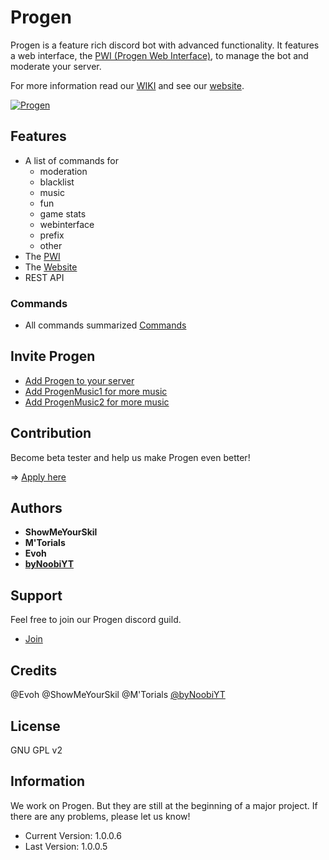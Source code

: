 # Progen

Progen is a feature rich discord bot with advanced functionality.
It features a web interface, the [PWI (Progen Web Interface)](https://pwi.progen-bot.de), to manage the bot and moderate your server.

For more information read our [WIKI](https://github.com/Progen-Dev/Progen/wiki) and see our [website](https://progen-bot.de).

 <a href="https://top.gg/bot/495293590503817237" >
  <img src="https://top.gg/api/widget/495293590503817237.svg" alt="Progen" />
</a>

## Features

* A list of commands for
    * moderation
    * blacklist
    * music
    * fun
    * game stats
    * webinterface
    * prefix
    * other
* The [PWI](pwi.progen-bot.de)
* The [Website](https://progen-bot.de)
* REST API

### Commands

* All commands summarized [Commands](https://github.com/Progen-Dev/Progen/wiki)

## Invite Progen

* [Add Progen to your server](https://discordapp.com/oauth2/authorize?client_id=495293590503817237&scope=bot)
* [Add ProgenMusic1 for more music](https://discordapp.com/oauth2/authorize?client_id=662647209929605126&scope=bot)
* [Add ProgenMusic2 for more music](https://discordapp.com/oauth2/authorize?client_id=662647378385305620&scope=bot)

## Contribution
Become beta tester and help us make Progen even better!

=> [Apply here](https://discord.gg/rPeBPkr)

## Authors
* __ShowMeYourSkil__
* __M'Torials__
* __Evoh__
* __[byNoobiYT](https://github.com/byNoobiYT)__

## Support
Feel free to join our Progen discord guild.
* [Join](https://discord.gg/rPeBPkr)

## Credits
@Evoh
@ShowMeYourSkil
@M'Torials
[@byNoobiYT](https://github.com/byNoobiYT)

## License
GNU GPL v2

## Information
We work on Progen. But they are still at the beginning of a major project. If there are any problems, please let us know!

 * Current Version: 1.0.0.6
 * Last Version: 1.0.0.5
